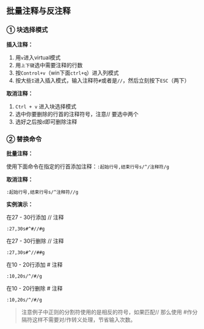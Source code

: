 ## 批量注释与反注释

### ① 块选择模式

__插入注释：__

1. 用`v`进入virtual模式
2. 用`上下键`选中需要注释的行数
3. 按`Control+v`（win下面`ctrl+q`）进入列模式
4. 按大些`I`进入插入模式，输入注释符`#`或者是`//`，然后立刻按下`ESC`（两下）

__取消注释：__

1. `Ctrl + v` 进入块选择模式
2. 选中你要删除的行首的注释符号，注意// 要选中两个
3. 选好之后按`d`即可删除注释

### ② 替换命令

__批量注释：__

使用下面命令在指定的行首添加注释：`:起始行号,结束行号s/^/注释符/g`

__取消注释：__

`:起始行号,结束行号s/^注释符//g`

__实例演示：__

在27 - 30行添加 // 注释

```
:27,30s#^#//#g
```

在27 - 30行删除 // 注释

```
:27,30s#^//##g
```

在10 - 20行添加 # 注释

```
:10,20s/^/#/g
```

在10 - 20行删除 # 注释

```
:10,20s/^/#/g
```

> 注意例子中正则的分割符使用的是相反的符号，如果匹配// 那么使用 #作分隔符这样不需要对/作转义处理，节省输入次数。
